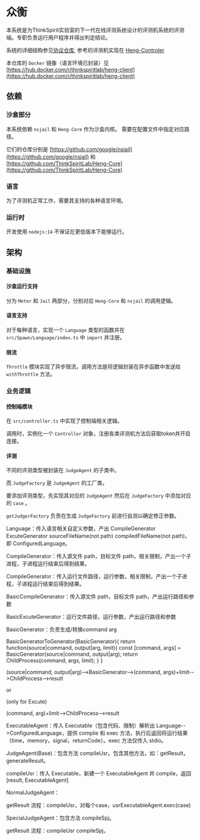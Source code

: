 # 众衡

本系统是为ThinkSpirit实验室的下一代在线评测系统设计的评测机系统的评测端。专职负责运行用户程序并得出判定结论。

系统的详细结构参见[协议仓库](https://github.com/ThinkSpiritLab/Heng-Protocol), 参考的评测机实现在 [Heng-Controler](https://github.com/ThinkSpiritLab/heng-controller)

本仓库的 `Docker` 镜像（语言环境已封装）见 [https://hub.docker.com/r/thinkspiritlab/heng-client](https://hub.docker.com/r/thinkspiritlab/heng-client)

## 依赖

### 沙盒部分

本系统依赖 `nsjail` 和 `Heng-Core` 作为沙盒内核。
需要在配置文件中指定对应路径。

它们的仓库分别是 [https://github.com/google/nsjail](https://github.com/google/nsjail) 和 [https://github.com/ThinkSpiritLab/Heng-Core](https://github.com/ThinkSpiritLab/Heng-Core)

### 语言

为了评测机正常工作，需要其支持的各种语言环境。

### 运行时

开发使用 `nodejs:14` 不保证在更低版本下能够运行。

## 架构

### 基础设施

#### 沙盒运行支持

分为 `Meter` 和 `Jail` 两部分，分别对应 `Heng-Core` 和 `nsjail` 的调用逻辑。

#### 语言支持

对于每种语言，实现一个 `Language` 类型的函数并在 `src/Spawn/Language/index.ts` 中 `import` 并注册。

#### 限流

`Throttle` 模块实现了异步限流，调用方法是将逻辑封装在异步函数中发送给 `withThrottle` 方法。

### 业务逻辑

#### 控制端模块

在 `src/controller.ts` 中实现了控制端相关逻辑。

调用时，实例化一个 `Controller` 对象，注册各类评测机方法后获取token并开启连接。

#### 评测

不同的评测类型被封装在 `JudgeAgent` 的子类中。

而 `JudgeFactory` 是 `JudgeAgent` 的工厂类。

要添加评测类型，先实现其对应的 `JudgeAgent` 然后在 `JudgeFactory` 中添加对应的 `case` 。

`getJudgerFactory` 负责在生成 `JudgeFactory` 前进行自测以确定修正参数。


Language：传入语言相关自定义参数，产出 CompileGenerator ExcuteGenerator sourceFileName(not path) compiledFileName(not path)，即 ConfiguredLanguage。

CompileGenerator：传入源文件 path，目标文件 path，相关限制，产出一个子进程，子进程运行结束后得到结果。

CompileGenerator：传入运行文件路径，运行参数，相关限制，产出一个子进程，子进程运行结束后得到结果。

BasicCompileGenerator：传入源文件 path，目标文件 path，产出运行路径和参数

BasicExcuteGenerator：运行文件路径，运行参数，产出运行路径和参数

BasicGenerator：负责生成/转换command arg

BasicGeneratorToGenerator(BasicGenerator){
    return function(source|command, output|arg, limit){
        const [command, args] = BasicGenerator(source|command, output|arg);
        return ChildProcess(command, args, limit);
    }
}

(source|command, output|arg)-->BasicGenerator-->(command, args)+limit-->ChildProcess-->result

or

(only for Excute)

(command, arg)+limit-->ChildProcess-->result

ExecutableAgent：传入 Executable（包含代码、限制）解析出 Language-->ConfiguredLanguage，提供 complie 和 exec 方法，执行后返回将运行结果（time，memory，signal，returnCode）。exec 方法仅传入 stdio。

JudgeAgent(Base)：包含方法 compileUsr。包含其他方法，如：getResult，generateResult。

compileUsr：传入 Executable，新建一个 ExecutableAgent 并 compile，返回[result, ExecutableAgent]

NormalJudgeAgent：

getResult 流程：compileUsr，对每个case，usrExecutableAgent.exec(case)

SpecialJudgeAgent：包含方法 compileSpj。

getResult 流程：compileUsr compileSpj，